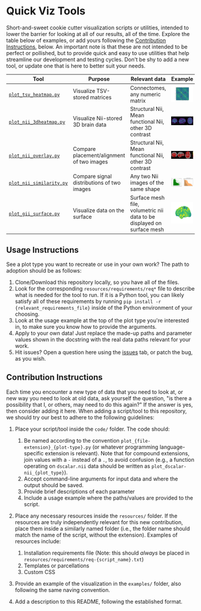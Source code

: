 # Quick Viz Tools
Short-and-sweet cookie cutter visualization scripts or utilities, intended to lower the barrier for looking at all of our results, all of the time. Explore the table below of examples, or add yours following the [Contribution Instructions](#Contribution-Instructions), below. An important note is that these are not intended to be perfect or pollished, but to provide quick and easy to use utilities that help streamline our development and testing cycles. Don't be shy to add a new tool, or update one that is here to better suit your needs.

| Tool | Purpose | Relevant data | Example |
|------|---------|---------------|---------|
| [`plot_tsv_heatmap.py`](./code/plot_tsv_heatmap.py)  | Visualize TSV-stored matrices  | Connectomes, any numeric matrix | ![plot_tsv_heatmap example](./examples/plot_tsv_heatmap.png)  |
| [`plot_nii_3dheatmap.py`](./code/plot_nii_3dheatmap.py)  | Visualize Nii-stored 3D brain data  | Structural Nii, Mean functional Nii, other 3D contrast | ![plot_nii_3dheatmap example](./examples/plot_nii_3dheatmap.png)  |
| [`plot_nii_overlay.py`](./code/plot_nii_overlay.py)  | Compare placement/alignment of two images  | Structural Nii, Mean functional Nii, other 3D contrast | ![plot_nii_overlay example](./examples/plot_nii_overlay.png)  |
| [`plot_nii_similarity.py`](./code/plot_nii_similarity.py)  | Compare signal distributions of two images  | Any two Nii images of the same shape | ![plot_nii_similarity example](./examples/plot_nii_similarity.png)  |
| [`plot_gii_surface.py`](./code/plot_gii_surface.py)  | Visualize data on the surface  | Surface mesh file, volumetric nii data to be displayed on surface mesh | ![plot_gii_surface example](./examples/plot_gii_surface.png)  |


## Usage Instructions
See a plot type you want to recreate or use in your own work? The path to adoption should be as follows:

1. Clone/Download this repository locally, so you have all of the files.
2. Look for the corresponding `resources/requirements/req*` file to describe what is needed for the tool to run. If it is a Python tool, you can likely satisfy all of these requirements by running `pip install -r {relevant_requirements_file}` inside of the Python environment of your choosing.
3. Look at the usage example at the top of the plot type you're interested in, to make sure you know how to provide the arguments.
4. Apply to your own data! Just replace the made-up paths and parameter values shown in the docstring with the real data paths relevant for your work.
5. Hit issues? Open a question here using the [issues](https://github.com/FCP-INDI/quick-viz/issues) tab, or patch the bug, as you wish.


## Contribution Instructions
Each time you encounter a new type of data that you need to look at, or new way you need to look at old data, ask yourself the question, "is there a possibility that I, or others, may need to do this again?" If the answer is yes, then consider adding it here. When adding a script/tool to this repository, we should try our best to adhere to the following guidelines:

1. Place your script/tool inside the `code/` folder. The code should:
   1. Be named according to the convention `plot_{file-extension}_{plot-type}.py` (or whatever programming language-specific extension is relevant). Note that for compound extensions, join values with a `-` instead of a `.`, to avoid confusion (e.g., a function operating on `dscalar.nii` data should be written as `plot_dscalar-nii_{plot_type}`). 
   2. Accept command-line arguments for input data and where the output should be saved.
   3. Provide brief descriptions of each parameter
   4. Include a usage example where the paths/values are provided to the script.

2. Place any necessary resources inside the `resources/` folder. If the resources are truly independently relevant for this new contribution, place them inside a similarly named folder (i.e., the folder name should match the name of the script, without the extension). Examples of resources include:
   1. Installation requirements file (Note: this should *always* be placed in `resources/requirements/req-{script_name}.txt`)
   2. Templates or parcellations
   3. Custom CSS

3. Provide an example of the visualization in the `examples/` folder, also following the same naving convention.

4. Add a description to this README, following the established format.

